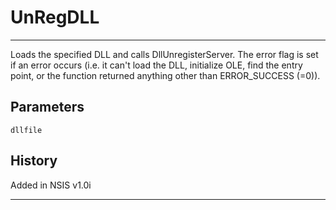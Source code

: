 # UnRegDLL

---

Loads the specified DLL and calls DllUnregisterServer. The error flag is set if an error occurs (i.e. it can't load the DLL, initialize OLE, find the entry point, or the function returned anything other than ERROR_SUCCESS (=0)).

## Parameters

    dllfile

## History

Added in NSIS v1.0i

---
